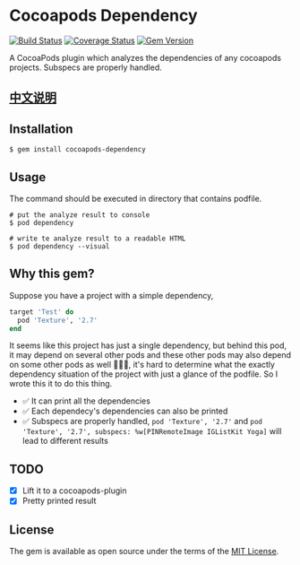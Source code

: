# Cocoapods Dependency

[![Build Status](https://travis-ci.org/X140Yu/cocoapods-dependency.svg?branch=master)](https://travis-ci.org/X140Yu/cocoapods-dependency)
[![Coverage Status](https://coveralls.io/repos/github/X140Yu/cocoapods-dependency/badge.svg?branch=master)](https://coveralls.io/github/X140Yu/cocoapods-dependency?branch=master)
[![Gem Version](https://badge.fury.io/rb/cocoapods-dependency.svg)](https://badge.fury.io/rb/cocoapods-dependency)


A CocoaPods plugin which analyzes the dependencies of any cocoapods projects. Subspecs are properly handled.

## [中文说明](https://zhaoxinyu.me/2018-08-20-analyze-pods-dependecy/)

## Installation

    $ gem install cocoapods-dependency

## Usage

The command should be executed in directory that contains podfile.

```shell
# put the analyze result to console
$ pod dependency

# write te analyze result to a readable HTML
$ pod dependency --visual
```

## Why this gem?

Suppose you have a project with a simple dependency,

```ruby podfile
target 'Test' do
  pod 'Texture', '2.7'
end
```

It seems like this project has just a single dependency, but behind this pod, it may depend on several other pods and these other pods may also depend on some other pods as well 🤦🏻‍♂️, it's hard to determine what the exactly dependency situation of the project with just a glance of the podfile. So I wrote this it to do this thing.

- ✅ It can print all the dependencies
- ✅ Each dependecy's dependencies can also be printed
- ✅ Subspecs are properly handled, `pod 'Texture', '2.7'` and `pod 'Texture', '2.7', subspecs: %w[PINRemoteImage IGListKit Yoga]` will lead to different results

## TODO

- [X] Lift it to a cocoapods-plugin
- [X] Pretty printed result

## License

The gem is available as open source under the terms of the [MIT License](https://opensource.org/licenses/MIT).
